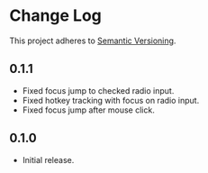# Change Log
This project adheres to [Semantic Versioning](http://semver.org/).

## 0.1.1
* Fixed focus jump to checked radio input.
* Fixed hotkey tracking with focus on radio input.
* Fixed focus jump after mouse click.

## 0.1.0
* Initial release.
